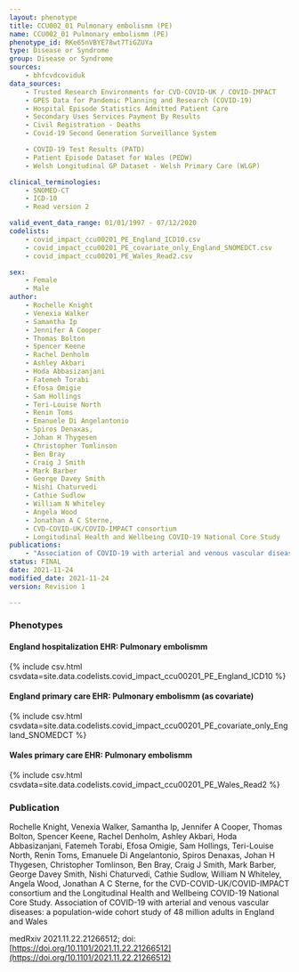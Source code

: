 ```yaml
---
layout: phenotype
title: CCU002_01 Pulmonary embolismm (PE)
name: CCU002_01 Pulmonary embolismm (PE)
phenotype_id: RKe65nVBYE78wt7TiGZUYa
type: Disease or Syndrome
group: Disease or Syndrome
sources:
    - bhfcvdcoviduk
data_sources:
    - Trusted Research Environments for CVD-COVID-UK / COVID-IMPACT
    - GPES Data for Pandemic Planning and Research (COVID-19)
    - Hospital Episode Statistics Admitted Patient Care
    - Secondary Uses Services Payment By Results
    - Civil Registration - Deaths
    - Covid-19 Second Generation Surveillance System

    - COVID-19 Test Results (PATD)
    - Patient Episode Dataset for Wales (PEDW)
    - Welsh Longitudinal GP Dataset - Welsh Primary Care (WLGP)

clinical_terminologies:
    - SNOMED-CT
    - ICD-10
    - Read version 2

valid_event_data_range: 01/01/1997 - 07/12/2020
codelists: 
    - covid_impact_ccu00201_PE_England_ICD10.csv
    - covid_impact_ccu00201_PE_covariate_only_England_SNOMEDCT.csv
    - covid_impact_ccu00201_PE_Wales_Read2.csv

sex:
    - Female
    - Male
author: 
    - Rochelle Knight
    - Venexia Walker
    - Samantha Ip
    - Jennifer A Cooper
    - Thomas Bolton
    - Spencer Keene
    - Rachel Denholm
    - Ashley Akbari
    - Hoda Abbasizanjani
    - Fatemeh Torabi
    - Efosa Omigie
    - Sam Hollings
    - Teri-Louise North
    - Renin Toms
    - Emanuele Di Angelantonio
    - Spiros Denaxas,
    - Johan H Thygesen
    - Christopher Tomlinson
    - Ben Bray
    - Craig J Smith
    - Mark Barber
    - George Davey Smith
    - Nishi Chaturvedi
    - Cathie Sudlow
    - William N Whiteley
    - Angela Wood
    - Jonathan A C Sterne,
    - CVD-COVID-UK/COVID-IMPACT consortium 
    - Longitudinal Health and Wellbeing COVID-19 National Core Study
publications:
    - "Association of COVID-19 with arterial and venous vascular diseases: a population-wide cohort study of 48 million adults in England and Wales."
status: FINAL
date: 2021-11-24
modified_date: 2021-11-24
version: Revision 1

---
```


### Phenotypes

#### England hospitalization EHR: Pulmonary embolismm 
{% include csv.html csvdata=site.data.codelists.covid_impact_ccu00201_PE_England_ICD10 %}
#### England primary care EHR: Pulmonary embolismm (as covariate) 
{% include csv.html csvdata=site.data.codelists.covid_impact_ccu00201_PE_covariate_only_England_SNOMEDCT %}
#### Wales primary care EHR: Pulmonary embolismm 
{% include csv.html csvdata=site.data.codelists.covid_impact_ccu00201_PE_Wales_Read2 %}


### Publication

Rochelle Knight, Venexia Walker, Samantha Ip, Jennifer A Cooper, Thomas Bolton, Spencer Keene, Rachel Denholm, Ashley Akbari, Hoda Abbasizanjani, Fatemeh Torabi, Efosa Omigie, Sam Hollings, Teri-Louise North, Renin Toms, Emanuele Di Angelantonio, Spiros Denaxas, Johan H Thygesen, Christopher Tomlinson, Ben Bray, Craig J Smith, Mark Barber, George Davey Smith, Nishi Chaturvedi, Cathie Sudlow, William N Whiteley, Angela Wood, Jonathan A C Sterne, for the CVD-COVID-UK/COVID-IMPACT consortium and the Longitudinal Health and Wellbeing COVID-19 National Core Study. Association of COVID-19 with arterial and venous vascular diseases: a population-wide cohort study of 48 million adults in England and Wales

medRxiv 2021.11.22.21266512; doi: [https://doi.org/10.1101/2021.11.22.21266512](https://doi.org/10.1101/2021.11.22.21266512)


